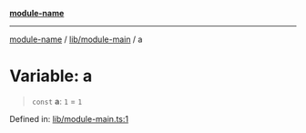 [**module-name**](../../../README.md)

***

[module-name](../../../modules.md) / [lib/module-main](../README.md) / a

# Variable: a

> `const` **a**: `1` = `1`

Defined in: [lib/module-main.ts:1](https://github.com/mastermind-0xff/typescript-boilerplate/blob/e52136a8f11448e9f199edb4863bbe5eecc3a925/src/lib/module-main.ts#L1)
